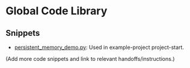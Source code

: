 # Global Code Library

## Snippets
- [persistent_memory_demo.py](snippets/persistent_memory_demo.py): Used in example-project project-start.

(Add more code snippets and link to relevant handoffs/instructions.)
